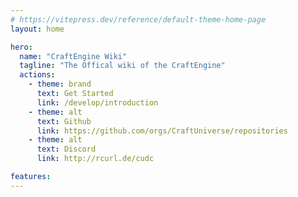 ```yaml
---
# https://vitepress.dev/reference/default-theme-home-page
layout: home

hero:
  name: "CraftEngine Wiki"
  tagline: "The Offical wiki of the CraftEngine"
  actions:
    - theme: brand
      text: Get Started
      link: /develop/introduction
    - theme: alt
      text: Github
      link: https://github.com/orgs/CraftUniverse/repositories
    - theme: alt
      text: Discord
      link: http://rcurl.de/cudc

features:
---
```

